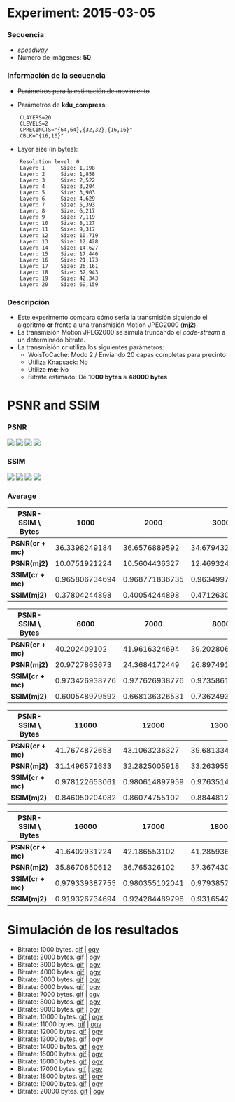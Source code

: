 Experiment: 2015-03-05
======================

### Secuencia

- *speedway*
- Número de imágenes: **50**

### Información de la secuencia
* ~~Parámetros para la estimación de movimiento~~

* Parámetros de **kdu_compress**:

```
    CLAYERS=20
    CLEVELS=2
    CPRECINCTS="{64,64},{32,32},{16,16}"
    CBLK="{16,16}"
```

* Layer size (in bytes):

```
    Resolution level: 0
    Layer: 1     Size: 1,198
    Layer: 2     Size: 1,858
    Layer: 3     Size: 2,522
    Layer: 4     Size: 3,204
    Layer: 5     Size: 3,903
    Layer: 6     Size: 4,629
    Layer: 7     Size: 5,393
    Layer: 8     Size: 6,217
    Layer: 9     Size: 7,119
    Layer: 10    Size: 8,127
    Layer: 11    Size: 9,317
    Layer: 12    Size: 10,719
    Layer: 13    Size: 12,428
    Layer: 14    Size: 14,627
    Layer: 15    Size: 17,446
    Layer: 16    Size: 21,173
    Layer: 17    Size: 26,161
    Layer: 18    Size: 32,943
    Layer: 19    Size: 42,343
    Layer: 20    Size: 69,159
```

### Descripción

- Este experimento compara cómo sería la transmisión siguiendo el algoritmo
  **cr** frente a una transmisión Motion JPEG2000 (**mj2**). 
- La transmisión Motion JPEG2000 se simula truncando el *code-stream* a
  un determinado bitrate.
- La transmisión **cr** utiliza los siguientes parámetros:
    - WoisToCache: Modo 2 / Enviando 20 capas completas para precinto
    - Utiliza Knapsack: No
    - ~~Utiliza **mc**: No~~
    - Bitrate estimado: De **1000 bytes** a **48000 bytes**

PSNR and SSIM
=============

### PSNR

![](assets/psnr-1k-5k.png)
![](assets/psnr-6k-10k.png)
![](assets/psnr-11k-15k.png)
![](assets/psnr-16k-20k.png)

### SSIM

![](assets/ssim-1k-5k.png)
![](assets/ssim-6k-10k.png)
![](assets/ssim-11k-15k.png)
![](assets/ssim-16k-20k.png)

### Average

| PSNR-SSIM \ Bytes | 1000            | 2000            | 3000            | 4000            | 5000           
| ----------------- | --------------- | --------------- | --------------- | --------------- | ---------------
| **PSNR(cr + mc)** | 36.3398249184   | 36.6576889592   | 34.6794325306   | 39.7579894082   | 39.4354591837
| **PSNR(mj2)**     | 10.0751921224   | 10.5604436327   | 12.4693245918   | 14.0288638163   | 15.8629045714
| **SSIM(cr + mc)** |  0.965806734694 |  0.968771836735 |  0.963499795918 |  0.973110612245 |  0.972930204082
| **SSIM(mj2)**     |  0.37804244898  |  0.40054244898  |  0.471263061224 |  0.498961836735 |  0.521500408163

| PSNR-SSIM \ Bytes | 6000            | 7000            | 8000            | 9000            | 10000           
| ----------------- | --------------- | --------------- | --------------- | --------------- | ---------------
| **PSNR(cr + mc)** | 40.202409102    | 41.9616324694   | 39.2028065918   | 42.4748200204   | 40.2860019184
| **PSNR(mj2)**     | 20.9727863673   | 24.3684172449   | 26.8974915102   | 28.6205553265   | 30.0588648571
| **SSIM(cr + mc)** |  0.973426938776 |  0.977626938776 |  0.973586122449 |  0.978384285714 |  0.975870816327
| **SSIM(mj2)**     |  0.600548979592 |  0.668136326531 |  0.736249387755 |  0.77642        |  0.81963244898

| PSNR-SSIM \ Bytes | 11000           | 12000           | 13000           | 14000           | 150000           
| ----------------- | --------------- | --------------- | --------------- | --------------- | ---------------
| **PSNR(cr + mc)** | 41.7674872653   | 43.1063236327   | 39.681334102    | 43.114660102    | 42.1712752857
| **PSNR(mj2)**     | 31.1496571633   | 32.2825005918   | 33.2639552041   | 34.3778850612   | 34.9825454286
| **SSIM(cr + mc)** |  0.978122653061 |  0.980614897959 |  0.976351428571 |  0.981194081633 | 0.980115510204
| **SSIM(mj2)**     |  0.846050204082 |  0.86074755102  |  0.88448122449  |  0.896607959184 | 0.904911428571

| PSNR-SSIM \ Bytes | 16000           | 17000           | 18000           | 19000           | 200000           
| ----------------- | --------------- | --------------- | --------------- | --------------- | ---------------
| **PSNR(cr + mc)** | 41.6402931224   | 42.186553102    | 41.2859366531   | 43.7549911429   | 42.0191447959
| **PSNR(mj2)**     | 35.8670650612   | 36.765326102    | 37.3674301429   | 37.9035529592   | 38.5557825714
| **SSIM(cr + mc)** |  0.979339387755 | 0.980355102041  | 0.979385714286  |  0.983017346939 |  0.98056244898
| **SSIM(mj2)**     |  0.919326734694 | 0.924284489796  | 0.931654285714  |  0.939506938776 |  0.943842040816

Simulación de los resultados
=============

* Bitrate: 1000 bytes. [gif](gif/all_1000.gif) | [ogv](ogv/all_1000.ogv)
* Bitrate: 2000 bytes. [gif](gif/all_2000.gif) | [ogv](ogv/all_2000.ogv)
* Bitrate: 3000 bytes. [gif](gif/all_3000.gif) | [ogv](ogv/all_3000.ogv)
* Bitrate: 4000 bytes. [gif](gif/all_4000.gif) | [ogv](ogv/all_4000.ogv)
* Bitrate: 5000 bytes. [gif](gif/all_5000.gif) | [ogv](ogv/all_5000.ogv)
* Bitrate: 6000 bytes. [gif](gif/all_6000.gif) | [ogv](ogv/all_6000.ogv)
* Bitrate: 7000 bytes. [gif](gif/all_7000.gif) | [ogv](ogv/all_7000.ogv)
* Bitrate: 8000 bytes. [gif](gif/all_8000.gif) | [ogv](ogv/all_8000.ogv)
* Bitrate: 9000 bytes. [gif](gif/all_9000.gif) | [ogv](ogv/all_9000.ogv)
* Bitrate: 10000 bytes. [gif](gif/all_10000.gif) | [ogv](ogv/all_10000.ogv)
* Bitrate: 11000 bytes. [gif](gif/all_11000.gif) | [ogv](ogv/all_11000.ogv)
* Bitrate: 12000 bytes. [gif](gif/all_12000.gif) | [ogv](ogv/all_12000.ogv)
* Bitrate: 13000 bytes. [gif](gif/all_13000.gif) | [ogv](ogv/all_13000.ogv)
* Bitrate: 14000 bytes. [gif](gif/all_14000.gif) | [ogv](ogv/all_14000.ogv)
* Bitrate: 15000 bytes. [gif](gif/all_15000.gif) | [ogv](ogv/all_15000.ogv)
* Bitrate: 16000 bytes. [gif](gif/all_16000.gif) | [ogv](ogv/all_16000.ogv)
* Bitrate: 17000 bytes. [gif](gif/all_17000.gif) | [ogv](ogv/all_17000.ogv)
* Bitrate: 18000 bytes. [gif](gif/all_18000.gif) | [ogv](ogv/all_18000.ogv)
* Bitrate: 19000 bytes. [gif](gif/all_19000.gif) | [ogv](ogv/all_19000.ogv)
* Bitrate: 20000 bytes. [gif](gif/all_20000.gif) | [ogv](ogv/all_20000.ogv)